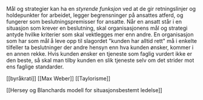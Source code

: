 Mål og strategier kan ha en *styrende funksjon* ved at de gir retningslinjer og holdepunkter for arbeidet, legger begrensninger på ansattes atferd, og fungerer som beslutningspremisser for ansatte.  Når en ansatt står i en situasjon som krever en beslutning, skal organisasjonens mål og strategi antyde hvilke kriterier som skal vektlegges mer enn andre. En organisasjon som har som mål å leve opp til slagordet "kunden har alltid rett" må i enkelte tilfeller ta beslutninger der andre hensyn enn hva kunden ønsker, kommer i en annen rekke. Hvis kunden ønsker en tjeneste som faglig vurdert ikke er den beste, så skal man tilby kunden en slik tjeneste selv om det strider mot ens faglige standarder.

[[byråkrati]]
[[Max Weber]]
[[Taylorisme]]

[[Hersey og Blanchards modell for situasjonsbestemt ledelse]]


